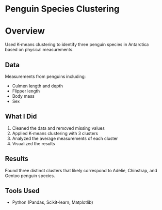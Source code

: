 # Penguin Species Clustering

# Overview
Used K-means clustering to identify three penguin species in Antarctica based on physical measurements.

## Data
Measurements from penguins including:
- Culmen length and depth
- Flipper length
- Body mass
- Sex

## What I Did
1. Cleaned the data and removed missing values
2. Applied K-means clustering with 3 clusters
3. Analyzed the average measurements of each cluster
4. Visualized the results

## Results
Found three distinct clusters that likely correspond to Adelie, Chinstrap, and Gentoo penguin species.

## Tools Used
- Python (Pandas, Scikit-learn, Matplotlib)
